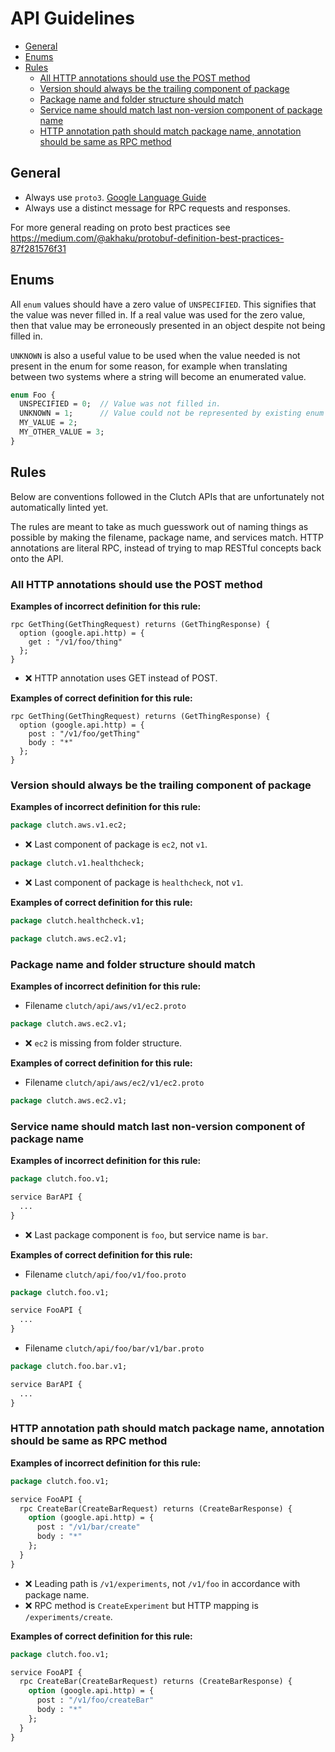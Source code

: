 # API Guidelines

<!-- TO UPDATE ToC: run `npx doctoc README.md`>
<!-- START doctoc generated TOC please keep comment here to allow auto update -->
<!-- DON'T EDIT THIS SECTION, INSTEAD RE-RUN doctoc TO UPDATE -->


- [General](#general)
- [Enums](#enums)
- [Rules](#rules)
  - [All HTTP annotations should use the POST method](#all-http-annotations-should-use-the-post-method)
  - [Version should always be the trailing component of package](#version-should-always-be-the-trailing-component-of-package)
  - [Package name and folder structure should match](#package-name-and-folder-structure-should-match)
  - [Service name should match last non-version component of package name](#service-name-should-match-last-non-version-component-of-package-name)
  - [HTTP annotation path should match package name, annotation should be same as RPC method](#http-annotation-path-should-match-package-name-annotation-should-be-same-as-rpc-method)

<!-- END doctoc generated TOC please keep comment here to allow auto update -->

## General

- Always use `proto3`. [Google Language Guide](https://developers.google.com/protocol-buffers/docs/proto3)
- Always use a distinct message for RPC requests and responses.

For more general reading on proto best practices see https://medium.com/@akhaku/protobuf-definition-best-practices-87f281576f31

##  Enums

All `enum` values should have a zero value of `UNSPECIFIED`. This signifies that the value was never filled in.
If a real value was used for the zero value, then that value may be erroneously presented in an object despite not being
filled in.

`UNKNOWN` is also a useful value to be used when the value needed is not present in the enum for some reason, for example when
translating between two systems where a string will become an enumerated value.

```proto
enum Foo {
  UNSPECIFIED = 0;  // Value was not filled in.
  UNKNOWN = 1;      // Value could not be represented by existing enum values.
  MY_VALUE = 2;
  MY_OTHER_VALUE = 3;
}
```

## Rules

Below are conventions followed in the Clutch APIs that are unfortunately not automatically linted yet.

The rules are meant to take as much guesswork out of naming things as possible by making the filename, package name, and services match. HTTP annotations are literal RPC, instead of trying to map RESTful concepts back onto the API.

### All HTTP annotations should use the POST method

**Examples of incorrect definition for this rule:**
```
rpc GetThing(GetThingRequest) returns (GetThingResponse) {
  option (google.api.http) = {
    get : "/v1/foo/thing"
  };
}
```
- :x: HTTP annotation uses GET instead of POST.

**Examples of correct definition for this rule:**
```
rpc GetThing(GetThingRequest) returns (GetThingResponse) {
  option (google.api.http) = {
    post : "/v1/foo/getThing"
    body : "*"
  };
}
```

### Version should always be the trailing component of package

**Examples of incorrect definition for this rule:**
```proto
package clutch.aws.v1.ec2;
```

- :x: Last component of package is `ec2`, not `v1`.

```proto
package clutch.v1.healthcheck;
```

- :x: Last component of package is `healthcheck`, not `v1`.

**Examples of correct definition for this rule:**
```proto
package clutch.healthcheck.v1;
```

```proto
package clutch.aws.ec2.v1;
```

### Package name and folder structure should match

**Examples of incorrect definition for this rule:**

- Filename `clutch/api/aws/v1/ec2.proto`
```proto
package clutch.aws.ec2.v1;
```

- :x: `ec2` is missing from folder structure.

**Examples of correct definition for this rule:**

- Filename `clutch/api/aws/ec2/v1/ec2.proto`
```proto
package clutch.aws.ec2.v1;
```

### Service name should match last non-version component of package name

**Examples of incorrect definition for this rule:**

```proto
package clutch.foo.v1;

service BarAPI {
  ...
}
```

- :x: Last package component is `foo`, but service name is `bar`.

**Examples of correct definition for this rule:**

- Filename `clutch/api/foo/v1/foo.proto`
```proto
package clutch.foo.v1;

service FooAPI {
  ...
}
```

- Filename `clutch/api/foo/bar/v1/bar.proto`
```proto
package clutch.foo.bar.v1;

service BarAPI {
  ...
}
```

### HTTP annotation path should match package name, annotation should be same as RPC method

**Examples of incorrect definition for this rule:**

```proto
package clutch.foo.v1;

service FooAPI {
  rpc CreateBar(CreateBarRequest) returns (CreateBarResponse) {
    option (google.api.http) = {
      post : "/v1/bar/create"
      body : "*"
    };
  }
}
```

- :x: Leading path is `/v1/experiments`, not `/v1/foo` in accordance with package name.
- :x: RPC method is `CreateExperiment` but HTTP mapping is `/experiments/create`.

**Examples of correct definition for this rule:**

```proto
package clutch.foo.v1;

service FooAPI {
  rpc CreateBar(CreateBarRequest) returns (CreateBarResponse) {
    option (google.api.http) = {
      post : "/v1/foo/createBar"
      body : "*"
    };
  }
}
```

